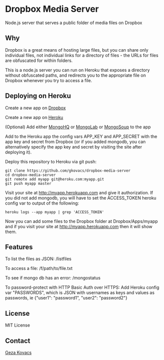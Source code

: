 # Dropbox Media Server

Node.js server that serves a public folder of media files on Dropbox

## Why

Dropbox is a great means of hosting large files, but you can share only individual files, not individual links for a directory of files - the URLs for files are obfuscated for within folders.

This is a node.js server you can run on Heroku that exposes a directory without obfuscated paths, and redirects you to the appropriate file on Dropbox whenever you try to access a file.

## Deploying on Heroku

Create a new app on [Dropbox](https://www.dropbox.com/developers/apps)

Create a new app on [Heroku](https://dashboard.heroku.com/apps)

(Optional) Add either [MongoHQ](https://addons.heroku.com/mongohq) or [MongoLab](https://addons.heroku.com/mongolab) or [MongoSoup](https://addons.heroku.com/mongosoup) to the app

Add to the Heroku app the config vars APP\_KEY and APP\_SECRET with the app key and secret from Dropbox (or if you added mongodb, you can alternatively specify the app key and secret by visiting the site after deploying it).

Deploy this repository to Heroku via git push:

    git clone https://github.com/gkovacs/dropbox-media-server
    cd dropbox-media-server
    git remote add myapp git@heroku.com:myapp.git
    git push myapp master

Visit your site at http://myapp.herokuapp.com and give it authorization. If you did not add mongodb, you will have to set the ACCESS\_TOKEN heroku config var to output of the following:

    heroku logs --app myapp | grep 'ACCESS_TOKEN'

Now you can add some files to the Dropbox folder at Dropbox/Apps/myapp and if you visit your site at http://myapp.herokuapp.com then it will show them.

## Features

To list the files as JSON: /listfiles

To access a file: /f/path/to/file.txt

To see if mongo db has an error: /mongostatus

To password-protect with HTTP Basic Auth over HTTPS: Add Heroku config var "PASSWORDS", which is JSON with usernames as keys and values as passwords, ie {"user1": "password1", "user2": "password2"}

## License

MIT License

## Contact

[Geza Kovacs](http://www.gkovacs.com/)
